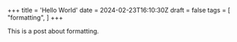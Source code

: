 +++
title = 'Hello World'
date = 2024-02-23T16:10:30Z
draft = false
tags = [ "formatting", ]
+++

This is a post about formatting.